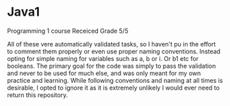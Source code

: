 # Java1
Programming 1 course
Receiced Grade 5/5

All of these vere automatically validated tasks, so I haven't pu in the effort to comment them properly or even use proper naming conventions. Instead opting for simple naming for variables such as a, b or i. Or b1 etc for booleans.
The primary goal for the code was simply to pass the validation and never to be used for much else, and was only meant for my own practice and learning. While following conventions and naming at all times is desirable, I opted to ignore it as it is extremely unlikely I would ever need to return this repository.
